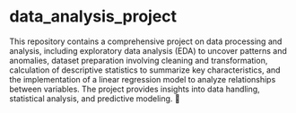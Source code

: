 # data_analysis_project
This repository contains a comprehensive project on data processing and analysis, including exploratory data analysis (EDA) to uncover patterns and anomalies, dataset preparation involving cleaning and transformation, calculation of descriptive statistics to summarize key characteristics, and the implementation of a linear regression model to analyze relationships between variables. The project provides insights into data handling, statistical analysis, and predictive modeling. 🚀

